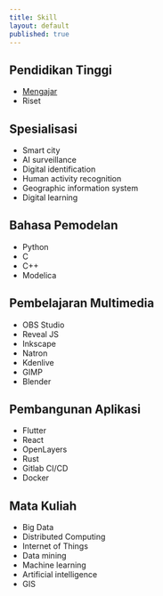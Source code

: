 ```yaml
---
title: Skill
layout: default
published: true
---
```

## Pendidikan Tinggi
- [Mengajar](/skill/lecturing/)
- Riset

## Spesialisasi
- Smart city
- AI surveillance
- Digital identification
- Human activity recognition
- Geographic information system
- Digital learning

## Bahasa Pemodelan
- Python
- C
- C++
- Modelica

## Pembelajaran Multimedia
- OBS Studio
- Reveal JS
- Inkscape
- Natron
- Kdenlive
- GIMP
- Blender

## Pembangunan Aplikasi
- Flutter
- React
- OpenLayers
- Rust
- Gitlab CI/CD
- Docker

## Mata Kuliah
- Big Data
- Distributed Computing
- Internet of Things
- Data mining
- Machine learning
- Artificial intelligence
- GIS

